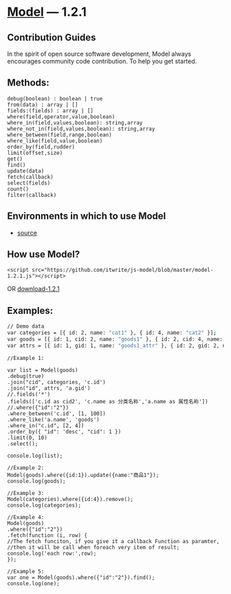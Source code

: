 [Model](https://github.com/itwrite/model/) — 1.2.1
==================================================

Contribution Guides
--------------------------------------

In the spirit of open source software development, Model always encourages community code contribution. To help you get started.

Methods: 
---------------------------
```
debug(boolean) : boolean | true
from(data) : array | []
fields:(fields) : array | []
where(field,operator,value,boolean)
where_in(field,values,boolean): string,array
where_not_in(field,values,boolean): string,array
where_between(field,range,boolean)
where_like(field,value,boolean)
order_by(field,rudder)
limit(offset,size)
get()
find()
update(data)
fetch(callback)
select(fields)
count()
filter(callback)
```

Environments in which to use Model
--------------------------------------

- [source](https://github.com/itwrite/js-model/blob/master/model-1.2.1.js)

How use Model? 
----------------------------
```
<script src="https://github.com/itwrite/js-model/blob/master/model-1.2.1.js"></script>
```
OR  [download-1.2.1](https://github.com/itwrite/js-model/blob/master/model-1.2.1.js)

Examples:
--------------------------------------
```bash
// Demo data
var categories = [{ id: 2, name: "cat1" }, { id: 4, name: "cat2" }];
var goods = [{ id: 1, cid: 2, name: "goods1" }, { id: 2, cid: 4, name: "goods2" }];
var attrs = [{ id: 1, gid: 1, name: "goods1_attr" }, { id: 2, gid: 2, name: "goods2_attr" }];

```
```
//Example 1:

var list = Model(goods)
.debug(true)
.join("cid", categories, 'c.id')
.join("id", attrs, 'a.gid')
//.fields('*')
.fields(['c.id as cid2', 'c.name as 分类名称','a.name as 属性名称'])
//.where({"id":"2"})
.where_between('c.id', [1, 100])
.where_like('a.name', 'goods')
.where_in("c.id", [2, 4])
.order_by({ "id": 'desc', "cid": 1 })
.limit(0, 10)
.select();

console.log(list);

```
```
//Example 2:
Model(goods).where({id:1}).update({name:"商品1"});
console.log(goods);
```
```
//Example 3:
Model(categories).where({id:4}).remove();
console.log(categories);
```
```
//Example 4:
Model(goods)
.where({"id":"2"})
.fetch(function (i, row) {
//The fetch funciton, if you give it a callback Function as paramter, 
//then it will be call when foreach very item of result;
console.log('each row:',row);
});
```
```
//Example 5:
var one = Model(goods).where({"id":"2"}).find();
console.log(one);
```

